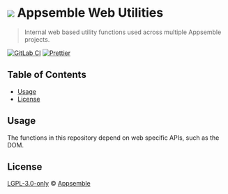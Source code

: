 # ![](https://gitlab.com/appsemble/appsemble/-/raw/0.30.14-test.6/config/assets/logo.svg) Appsemble Web Utilities

> Internal web based utility functions used across multiple Appsemble projects.

[![GitLab CI](https://gitlab.com/appsemble/appsemble/badges/0.30.14-test.6/pipeline.svg)](https://gitlab.com/appsemble/appsemble/-/releases/0.30.14-test.6)
[![Prettier](https://img.shields.io/badge/code_style-prettier-ff69b4.svg)](https://prettier.io)

## Table of Contents

- [Usage](#usage)
- [License](#license)

## Usage

The functions in this repository depend on web specific APIs, such as the DOM.

## License

[LGPL-3.0-only](https://gitlab.com/appsemble/appsemble/-/blob/0.30.14-test.6/LICENSE.md) ©
[Appsemble](https://appsemble.com)
